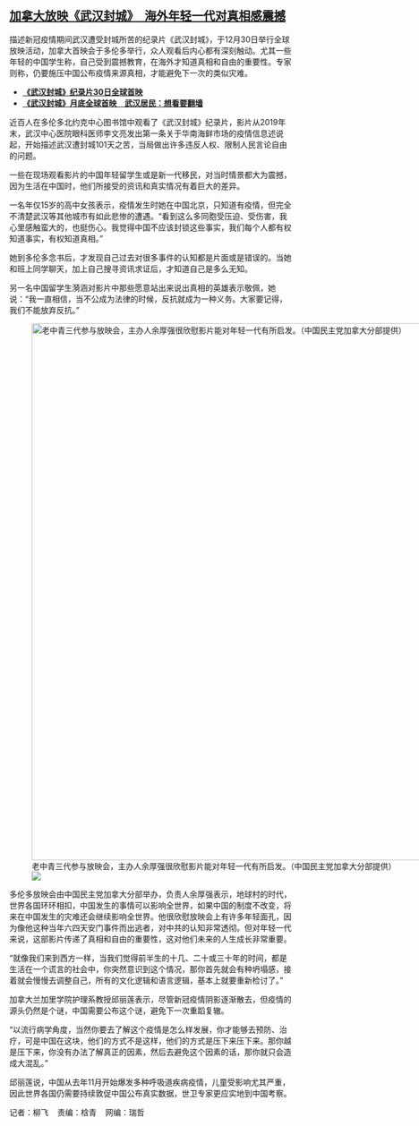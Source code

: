 <!--1704219960000-->
[加拿大放映《武汉封城》　海外年轻一代对真相感震撼](https://www.rfa.org/mandarin/yataibaodao/huanjing/lf-01022024115035.html)
------

<p>描述新冠疫情期间武汉遭受封城所苦的纪录片《武汉封城》，于12月30日举行全球放映活动，加拿大首映会于多伦多举行，众人观看后内心都有深刻触动。尤其一些年轻的中国学生称，自己受到震撼教育，在海外才知道真相和自由的重要性。专家则称，仍要施压中国公布疫情来源真相，才能避免下一次的类似灾难。</p><ul><li><strong><span class="result-title"><a class="state-published" href="https://www.rfa.org/mandarin/Xinwen/6-12312023122615.html">《武汉封城》纪录片30日全球首映</a></span></strong></li><li><span class="result-title"> <a class="state-published" href="https://www.rfa.org/mandarin/yataibaodao/huanjing/gt-12292023110406.html"><strong>《武汉封城》月底全球首映　武汉居民：想看要翻墙</strong></a> </span></li></ul><p>近百人在多伦多北约克中心图书馆中观看了《武汉封城》纪录片，影片从2019年末，武汉中心医院眼科医师李文亮发出第一条关于华南海鲜市场的疫情信息述说起，开始描述武汉遭封城101天之苦，当局做出许多违反人权、限制人民言论自由的问题。</p><p>一些在现场观看影片的中国年轻留学生或是新一代移民，对当时情景都大为震撼，因为生活在中国时，他们所接受的资讯和真实情况有着巨大的差异。</p><p>一名年仅15岁的高中女孩表示，疫情发生时她在中国北京，只知道有疫情，但完全不清楚武汉等其他城市有如此悲惨的遭遇。“看到这么多同胞受压迫、受伤害，我心里感触蛮大的，也挺伤心。我觉得中国不应该封锁这些事实，我们每个人都有权知道事实，有权知道真相。”</p><p>她到多伦多念书后，才发现自己过去对很多事件的认知都是片面或是错误的。当她和班上同学聊天，加上自己搜寻资讯求证后，才知道自己是多么无知。</p><p>另一名中国留学生漪涵对影片中那些愿意站出来说出真相的英雄表示敬佩，她说：“我一直相信，当不公成为法律的时候，反抗就成为一种义务。大家要记得，我们不能放弃反抗。”</p><p><figure class="image-richtext image-inline captioned" style="width:1280px;"><img alt="老中青三代参与放映会，主办人余厚强很欣慰影片能对年轻一代有所启发。（中国民主党加拿大分部提供）" height="960" src="https://www.rfa.org/mandarin/yataibaodao/huanjing/lf-01022024115035.html/covid2.jpeg/@@images/ef182f85-7304-4317-a9c3-d03da062bd81.jpeg" title="COVID2.jpeg" width="1280"/><figcaption class="image-caption">老中青三代参与放映会，主办人余厚强很欣慰影片能对年轻一代有所启发。（中国民主党加拿大分部提供）</figcaption><small></small><div id="zoomattribute"><a data-caption="老中青三代参与放映会，主办人余厚强很欣慰影片能对年轻一代有所启发。（中国民主党加拿大分部提供）" data-fancybox="" href="https://www.rfa.org/mandarin/yataibaodao/huanjing/lf-01022024115035.html/covid2.jpeg" id="single_image" title="老中青三代参与放映会，主办人余厚强很欣慰影片能对年轻一代有所启发。（中国民主党加拿大分部提供）"><img src="/++plone++rfa-resources/img/icon-zoom.png"/></a></div></figure></p><p>多伦多放映会由中国民主党加拿大分部举办，负责人余厚强表示，地球村的时代，世界各国环环相扣，中国发生的事情可以影响全世界，如果中国的制度不改变，将来在中国发生的灾难还会继续影响全世界。他很欣慰放映会上有许多年轻面孔，因为像他这种当年六四天安门事件而出逃者，对中共的认知非常透彻。但对年轻一代来说，这部影片传递了真相和自由的重要性，这对他们未来的人生成长非常重要。</p><p>“就像我们来到西方一样，当我们觉得前半生的十几、二十或三十年的时间，都是生活在一个谎言的社会中，你突然意识到这个情况，那你首先就会有种坍塌感，接着就会慢慢去调整自己，所有的文化逻辑和语言逻辑，基本上就要重新检讨了。”</p><p>加拿大兰加里学院护理系教授邱丽莲表示，尽管新冠疫情阴影逐渐散去，但疫情的源头仍然是个谜，中国需要公布这个谜，避免下一次重蹈复辙。</p><p>“以流行病学角度，当然你要去了解这个疫情是怎么样发展，你才能够去预防、治疗，可是中国在这块，他们的方式不是这样，他们的方式是压下来压下来。那你越是压下来，你没有办法了解真正的因素，然后去避免这个因素的话，那你就只会造成大混乱。”</p><p>邱丽莲说，中国从去年11月开始爆发多种呼吸道疾病疫情，儿童受影响尤其严重，因此世界各国仍需要持续敦促中国公布真实数据，世卫专家更应实地到中国考察。</p><p>记者：柳飞    责编：梒青    网编：瑞哲</p>
